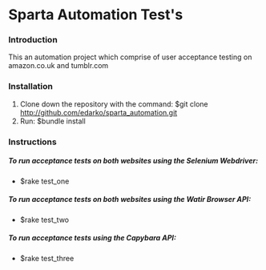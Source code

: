 # Sparta Automation Test's

### Introduction
This an automation project which comprise of user acceptance testing on amazon.co.uk and tumblr.com

### Installation
1. Clone down the repository with the command: $git clone http://github.com/edarko/sparta_automation.git
2. Run: $bundle install

### Instructions
##### To run acceptance tests on both websites using the Selenium Webdriver:
- $rake test_one

##### To run acceptance tests on both websites using the Watir Browser API:
- $rake test_two

##### To run acceptance tests using the Capybara API:
- $rake test_three